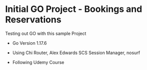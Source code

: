 # Initial GO Project - Bookings and Reservations

Testing out GO with this sample Project

- Go Version 1.17.6
- Using Chi Router, Alex Edwards SCS Session Manager, nosurf

- Following Udemy Course 